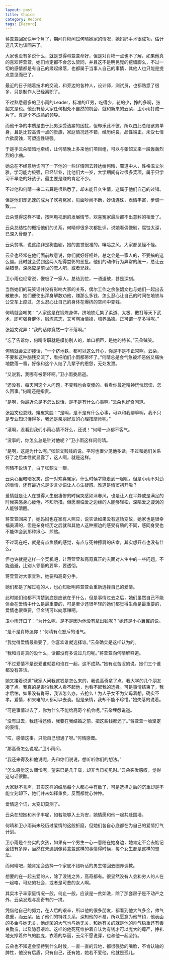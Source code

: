 ```yaml
---
layout: post
title: Choice
category: Record
tags: [Record]
---
```






蒋萱萱回家快半个月了，期间肖彬问过何晴她家的情况，她妈妈手术很成功，估计这几天也该回来了。

大家也没有多说什么，就是觉得蒋萱萱命好，但是对肖彬一点也不了解，如果他真的喜欢蒋萱萱，她们肯定都不会怎么赞同，并且这不是明晃晃的挖墙脚么，不过一切的感情都是有自己的缘起缘落，也都属于当事人自己的事情，其他人也只能是提点意见而已了。

最近的日子随着技术的交流，和旁边的各种人，设计师，测试员，也都熟悉了很多，只是制作人已经离职了。

不过熟悉最多的卫小雨的Leader，标准的IT男，吃得少，花的少，挣的多啊，张韶文是也。他没有给大家任何相处不自然的机会，就和新来的云朵，卫小雨打成一片了。真是个不成熟的领导。

而他干净的本质是由于此男深受洁癖的困扰，但却乐此不彼，所以由此总结该男单身，且是比较高贵一点的贵族，家庭情况还不错，经历纯良，品性端正，未受七情六欲腐蚀，可塑造性较强。

于是乎云朵暗暗地牵线，让何晴晚上多来他们项目组，可以与张韶文来一段轰轰烈烈的小曲。

她总在不经意地询问了一下他的一些详情回去转达给何晴，蜀道中人，性格温文尔雅，学习能力极强，已经毕业，比他们大一岁，大学期间有过很多奖项，属于只学习不早恋的好孩子。最主要是赚的肯定不少。

不过他和何晴一来二去算是很熟悉了，却未能日久生情，这属于他们自己的过错。

但是他们却迅速的成为了欢喜冤家，见面吵闹不断，妙语连珠，表情丰富，步调一致。。。

云朵觉得这样不错，按照电视剧的发展情节，欢喜冤家最后都不出意料的相爱了。

云朵总结性的概括他们的关系，何晴却很多次都批评，说她看偶像剧，腐蚀太深，已深入骨髓了。

云朵贫嘴，说这绝非是狗血剧，她的直觉很准的。嘻哈之风，大家都见怪不怪。

云朵也经常在他们面前故意说，你们就好好相处，总之会是一家人的，不要搞的这么僵。此时就会受到这两人相得益彰的恶批。他们的动作行为异常的统一，总让云朵错觉，深感应是前世的恋人吧，或者兄妹。

卫小雨也经常说，像极了一家人。总结到位，一语道破，甚是深刻。

当然她们的玩笑话并没有影响大家的关系，偶尔工作之余张韶文也与她们一起出去散散步。她们便使出浑身解数劝他，赚那么多钱，怎么忍心让自己的时间在地铁与公交车上度过，怎么忍心让自己的身体在爆挤的空间中变残。

何晴就会嘲笑：“人家这是在锻炼身体，挤地铁汇集了柔道、太极、散打等天下武术，即可强身健体，锻炼意志，又可陶冶情操，培养品德。正可谓一举多得呢。”

张韶文诧异：“我的话你竟然一字不落啊。”

“忘了告诉你，何晴专职就是模仿别人的，单口相声，是她的特长。”云朵贼笑。

何晴就会立即接话，“一个挤地铁，都可以这么开心，你是不是不正常啊。云朵，不要和这种脑残交流了，看把咱们小雨都带坏了。”何晴总是会气急被坏恶俗又痛快地数落一番，好像和这个人结了几辈子的恩怨，无处发泄。

“又说我，我哪有被带坏啊。”卫小雨委屈道。

“还没有，每天问这个人问题，不变残也会变傻的。看看你最近精神恍恍惚惚，怎么回事。”何晴还是指责。

“是啊，你最近总是不怎么说话，是不是有什么心事啊。”云朵也好奇问道。

张韶文也耍贱，嬉皮笑脸：“是啊，是不是有什么心事，可以和我聊聊啊，我不只是专业知识懂得多，我还是亲朋好友的心理按摩师呢。”

“滚啊，没看到我们小雨心情不好么，还说！”何晴一点都不客气。

“没事的，你怎么总是针对他呢？”卫小雨这样问何晴。

“是啊，这是为什么呢。”张韶文贱贱的说。平时也很少见他多话，不过和她们关系好了之后本性就显露了，这人啊，就是这样。

何晴不说话了，白了张韶文一眼。

云朵心里暗暗发笑，这一对欢喜冤家，什么时候才能走到一起呢。但是小雨不对劲的表情，还有最近总是少言少语让人心生疑惑。难道是情窦初开啦？

爱情就是让人在觉得人生很凄惨的时候突感如沐春风，也是让人在平静或是满足的时候突感身心疲倦，不知所措。但愿濒临爱之边缘的人能够轻松，深陷爱之漩涡的人能够清醒。

蒋萱萱回来了，她妈妈也在家有人照应，说实话如果没有这场变故，她家也是很幸福美满的，但是亲身经历之后就和其他人这种擦边的感受有质的不同，感同身受也不能体会到那种揪心、煎熬。

不过现在吧，就是有点负债的感觉，有点与死神擦肩的庆幸，其实想开点也没有什么。

但也许就是这样一个契机吧，让蒋萱萱和高奇真正的去面对人生中的一些问题，不能逃避，比别人领悟的要早，要透彻。

蒋萱萱对大家宣称，她要和高奇分手。

她们都是了解过程的人，也心知肚明蒋萱萱会重新选择自己的爱情。

此时她们谁都不清楚到底是应该在乎什么，但是事情过去之后，她们虽然自己不能体会在爱情中什么是最重要的，可是至少还很年轻的她们都觉得生命是最重要的，爱情也很重要，但金钱可以向厚赚啊。

卫小雨开口了：“为什么呢，是不是因为他没有拿出钱呢？”她还是小心翼翼的说。

“是不是肖彬追你！”何晴有点怒斥的语气。

“我觉得爱情最重要了，你喜欢谁就选择谁。”云朵确实是这样认为的。

“我和肖哥真的没什么，话都没有多说过几句呢。”蒋萱萱向何晴解释道。

“不过爱情不是说爱谁就要和谁在一起，这不成熟。”她有点苦涩的说。她们三个谁都没有答话。

她又接着说道“我家人问我这钱是怎么来的，我说高奇拿了点，我大学的几个朋友凑了点。我真的是害怕我家人看不起他，也看不起我的选择。可是事情结束了，我才后怕，如果没有肖哥，我该怎么办，去抢么！为人子女不为父母着想，确实不孝。爱情，和来电的人都可以去谈。但是亲情，我却不能不珍惜。”她失落的说着。

“可是事情过去了，你为什么不能给高奇个机会呢。”云朵埋怨说道。

“没有过去，我还得还债，我要在我结婚之前，把这些钱都还了。”蒋萱萱一脸坚定的表情。

“哎，感情这事，只能自己想通了呀。”何晴感慨。

“那高奇怎么说呢。”卫小雨问。

“我还来得及和他说呢，先和你们说说，想听听你们的想法。”

“怎么感觉这么惆怅呢，望来已是几千载，却非当日初见时。”云朵突发感叹，觉得这句话很酸。

大家默不言声，其实这样的结局每个人都心中有数了，可是选择之后的沉重却是不能立刻卸下，她们并未如释重负，反而都忧心忡忡。

爱情这个词，太变幻莫测了。

云朵在想她和木子丰呢，如若能够入土为安，她情愿和他一起共赴围墙。

何晴和卫小雨尚未经历过爱情的这般折磨，但她们各自心底都在为自己的爱情打气计划。

卫小雨是个务实的女孩，如果有一个男生一心一意陪在她身边，她肯定不会去惦记金钱有多厚，当然在未遇到像蒋萱萱这样的事情得时候，每个女生都是这样的想法。

而何晴吧，她肯定会选择一个家底不错听话的男生带回去圈养调教。

想要的在一起去爱的人，除了没钱之外，高奇都有。很显然没有人会和穷人的人在一起咯，可悲的社会，或者是可悲的女人啊。

其实木子丰家庭情况一般，何止一般，应该是一贫如洗，除了那套房子是不动产之外，云朵发现与高奇有的一拼。

凭借他自己的努力，在人后的艰辛，所以他的很多朋友，都看到他大气多金，帅气稳重，而云朵，因了他们的特殊关系，深知他的不易，所以愿意为他节约，他表面的多金与她无关，他虚荣的大气也与她无关，和她有关的就是他的帅气稳重还有善良勤奋，以及隐忍艰难。这样的他死死维护着自认为有钱才可以庞大的尊严，挣扎地支撑着帅气的脸庞，衣着的华丽，云朵不愿说穿，也和他一起坚持。

云朵也不知道会坚持到什么时候，一直一直的异地，都很强势的嘴脸，不肯认输的脾性，他没有后盾，只有自己，还有她，她若不爱他，他就是孤儿。

